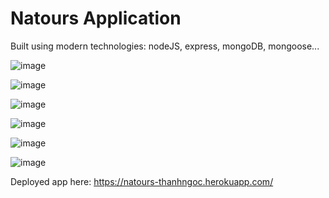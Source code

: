 # Natours Application

Built using modern technologies: nodeJS, express, mongoDB, mongoose...

![image](https://user-images.githubusercontent.com/53690049/136309903-f9d49639-81a0-4de9-911e-76905c9c44dc.png)

![image](https://user-images.githubusercontent.com/53690049/136309960-79983ea1-5346-40da-bd65-b5c04e93b9d9.png)

![image](https://user-images.githubusercontent.com/53690049/136309984-b70176bd-3712-4db1-af60-9426930bffd6.png)

![image](https://user-images.githubusercontent.com/53690049/136310034-d2bc53c5-4632-4089-8168-77369b68d31e.png)

![image](https://user-images.githubusercontent.com/53690049/136310050-a76d0d43-e7a6-4181-a848-a113890b5701.png)

![image](https://user-images.githubusercontent.com/53690049/136310066-12f26619-13ec-422f-b2ac-23b5907a6b9b.png)



Deployed app here: https://natours-thanhngoc.herokuapp.com/


